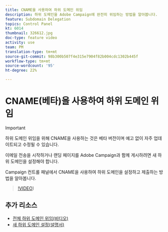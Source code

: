 ```yaml
---
title: CNAME을 사용하여 하위 도메인 위임
description: 하위 도메인을 Adobe Campaign에 완전히 위임하는 방법을 알아봅니다.
feature: Subdomain Delegation
topics: Control Panel
kt: 6014
thumbnail: 326612.jpg
doc-type: feature video
activity: use
team: PM
translation-type: tm+mt
source-git-commit: 98b300b507f4e315e7904f82b004cdc1302b445f
workflow-type: tm+mt
source-wordcount: '95'
ht-degree: 22%

---
```



# CNAME(베타)을 사용하여 하위 도메인 위임

>[!IMPORTANT]
>
> 하위 도메인 위임을 위해 CNAME을 사용하는 것은 베타 버전이며 예고 없이 자주 업데이트되고 수정될 수 있습니다.

이메일 전송을 시작하거나 랜딩 페이지를 Adobe Campaign과 함께 게시하려면 새 하위 도메인을 설정해야 합니다.

Campaign 컨트롤 패널에서 CNAME을 사용하여 하위 도메인을 설정하고 제출하는 방법을 알아봅니다.

>[!VIDEO](https://video.tv.adobe.com/v/326612?quality=12))

## 추가 리소스

* [전체 하위 도메인 위임(비디오)](./subdomain-delegation.md)
* [새 하위 도메인 설정(설명서)](https://docs.adobe.com/content/help/en/control-panel/using/subdomains-and-certificates/setting-up-new-subdomain.html)
